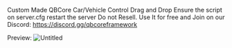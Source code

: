 Custom Made QBCore Car/Vehicle Control 
Drag and Drop 
Ensure the script on server.cfg
restart the server
Do not Resell. Use It for free and Join on our Discord: https://discord.gg/qbcoreframework

Preview:
![Untitled](https://github.com/QBCoreStore/vehicleControl/assets/68699717/571e4b07-31e0-4ac6-bc97-d14fffdca087)
